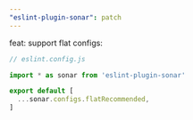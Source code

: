 ```yaml
---
"eslint-plugin-sonar": patch
---
```


feat: support flat configs:

```js
// eslint.config.js

import * as sonar from 'eslint-plugin-sonar'

export default [
  ...sonar.configs.flatRecommended,
]
```
